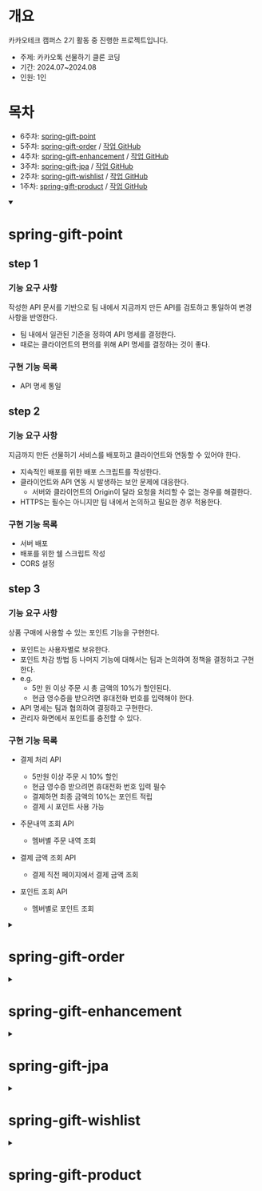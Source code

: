 # 개요

카카오테크 캠퍼스 2기 활동 중 진행한 프로젝트입니다.
- 주제: 카카오톡 선물하기 클론 코딩
- 기간: 2024.07~2024.08
- 인원: 1인

<h1>목차</h1>
<ul>
  <li>6주차: <a href="#spring-gift-point">spring-gift-point</a></li>
  <li>5주차: <a href="#spring-gift-order">spring-gift-order</a> / <a href="https://github.com/jjt4515/spring-gift-order">작업 GitHub</a></li>
  <li>4주차: <a href="#spring-gift-enhancement">spring-gift-enhancement</a> / <a href="https://github.com/jjt4515/spring-gift-enhancement">작업 GitHub</a></li>
  <li>3주차: <a href="#spring-gift-jpa">spring-gift-jpa</a> / <a href="https://github.com/jjt4515/spring-gift-jpa">작업 GitHub</a></li>
  <li>2주차: <a href="#spring-gift-wishlist">spring-gift-wishlist</a> / <a href="https://github.com/jjt4515/spring-gift-wishlist">작업 GitHub</a></li>
  <li>1주차: <a href="#spring-gift-product">spring-gift-product</a> / <a href="https://github.com/jjt4515/spring-gift-product">작업 GitHub</a></li>
</ul>

<details open id="spring-gift-point">
<summary><h1>spring-gift-point</h1></summary>

## step 1

### 기능 요구 사항
작성한 API 문서를 기반으로 팀 내에서 지금까지 만든 API를 검토하고 통일하여 변경 사항을 반영한다.

- 팀 내에서 일관된 기준을 정하여 API 명세를 결정한다.
- 때로는 클라이언트의 편의를 위해 API 명세를 결정하는 것이 좋다.

### 구현 기능 목록
- API 명세 통일

## step 2

### 기능 요구 사항
지금까지 만든 선물하기 서비스를 배포하고 클라이언트와 연동할 수 있어야 한다.

- 지속적인 배포를 위한 배포 스크립트를 작성한다.
- 클라이언트와 API 연동 시 발생하는 보안 문제에 대응한다.
  - 서버와 클라이언트의 Origin이 달라 요청을 처리할 수 없는 경우를 해결한다.
- HTTPS는 필수는 아니지만 팀 내에서 논의하고 필요한 경우 적용한다.

### 구현 기능 목록
- 서버 배포
- 배포를 위한 쉘 스크립트 작성
- CORS 설정

## step 3

### 기능 요구 사항
상품 구매에 사용할 수 있는 포인트 기능을 구현한다.

- 포인트는 사용자별로 보유한다.
- 포인트 차감 방법 등 나머지 기능에 대해서는 팀과 논의하여 정책을 결정하고 구현한다.
- e.g.
  - 5만 원 이상 주문 시 총 금액의 10%가 할인된다.
  - 현금 영수증을 받으려면 휴대전화 번호를 입력해야 한다.
- API 명세는 팀과 협의하여 결정하고 구현한다.
- 관리자 화면에서 포인트를 충전할 수 있다.

### 구현 기능 목록
- 결제 처리 API
  - 5만원 이상 주문 시 10% 할인
  - 현금 영수증 받으려면 휴대전화 번호 입력 필수
  - 결제하면 최종 금액의 10%는 포인트 적립
  - 결제 시 포인트 사용 가능
    
- 주문내역 조회 API
  - 멤버별 주문 내역 조회
    
- 결제 금액 조회 API
  
  - 결제 직전 페이지에서 결제 금액 조회
    
- 포인트 조회 API
  - 멤버별로 포인트 조회 
</details>

<details id="spring-gift-order">
<summary><h1>spring-gift-order</h1></summary>

## step1

### 기능 요구 사항
카카오 로그인을 통해 인가 코드를 받고, 인가 코드를 사용해 토큰을 받은 후 향후 카카오 API 사용을 준비한다.

- 카카오계정 로그인을 통해 인증 코드를 받는다.
- 토큰 받기를 읽고 액세스 토큰을 추출한다.
- 앱  키, 인가 코드가 절대 유출되지 않도록 한다.
  - 특히 시크릿 키는 GitHub나 클라이언트 코드 등 외부에서 볼 수 있는 곳에 추가하지 않는다.
- (선택) 인가 코드를 받는 방법이 불편한 경우 카카오 로그인 화면을 구현한다.

### 구현 기능 목록
- 카카오 로그인 페이지 작성
- 카카오 로그인 콜백 처리
- 카카오 로그인 서비스 코드 작성
- 테스트 코드 작성

## step2

### 기능 요구 사항
카카오톡 메시지 API를 사용하여 주문하기 기능을 구현한다.

- 주문할 때 수령인에게 보낼 메시지를 작성할 수 있다.
- 상품 옵션과 해당 수량을 선택하여 주문하면 해당 상품 옵션의 수량이 차감된다.
- 해당 상품이 위시 리스트에 있는 경우 위시 리스트에서 삭제한다.
- 나에게 보내기를 읽고 주문 내역을 카카오톡 메시지로 전송한다.
  - 메시지는 메시지 템플릿의 기본 템플릿이나 사용자 정의 템플릿을 사용하여 자유롭게 작성한다.

### API 명세

Request

POST /api/orders HTTP/1.1

Authorization: Bearer {token}

Content-Type: application/json


{

    "optionId": 1,
    "quantity": 2,
    "message": "Please handle this order with care."
    
}

Response

HTTP/1.1 201 Created

Content-Type: application/json

{

    "id": 1,
    "optionId": 1,
    "quantity": 2,
    "orderDateTime": "2024-07-21T10:00:00",
    "message": "Please handle this order with care."
    
}

### 구현 기능 목록

- 카카오 API 설정
- 주문 API 구현
  - 주문 시 주문 내역 카카오톡 메시지로 전송
  - 상품 옵션 선택 및 수량 차감
  - 위시 리스트에서 해당 상품 삭제
- 주문 폼 작성
- 응답 및 예외 처리
- 테스트 코드 작성

## step3

### 기능 요구 사항
API 사양에 관해 클라이언트와 어떻게 소통할 수 있을까? 어떻게 하면 편하게 소통할 수 있을지 고민해 보고 그 방법을 구현한다.

### 구현 기능 목록
- Swagger 사용하여 API 작성하기

</details>

<details id="spring-gift-enhancement">
<summary><h1>spring-gift-enhancement</h1></summary>

## step1

### 기능 요구 사항
상품 정보에 카테고리를 추가한다. 상품과 카테고리 모델 간의 관계를 고려하여 설계하고 구현한다.

- 상품에는 항상 하나의 카테고리가 있어야 한다.
- 상품 카테고리는 수정할 수 있다.
- 관리자 화면에서 상품을 추가할 때 카테고리를 지정할 수 있다.
- 카테고리는 1차 카테고리만 있으며 2차 카테고리는 고려하지 않는다.
- 카테고리의 예시는 아래와 같다.
  - 교환권, 상품권, 뷰티, 패션, 식품, 리빙/도서, 레저/스포츠, 아티스트/캐릭터, 유아동/반려, 디지털/가전, 카카오프렌즈, 트렌드 선물, 백화점, ...
 
### 구현 기능 목록

- Category
  - 엔티티 추가
  - Service 구현
  - Controller 구현
    
- Product
  - 엔티티 수정
  - Service 수정
  - Controller 수정
  - Dto 수정
    
- 테스트 코드 작성

<br>


## step2

### 기능 요구 사항

상품 정보에 옵션을 추가한다. 상품과 옵션 모델 간의 관계를 고려하여 설계하고 구현한다.

- 상품에는 항상 하나 이상의 옵션이 있어야 한다.
  - 옵션 이름은 공백을 포함하여 최대 50자까지 입력할 수 있다.
  - 특수 문자
    - 가능: ( ), [ ], +, -, &, /, _
    - 그 외 특수 문자 사용 불가
  - 옵션 수량은 최소 1개 이상 1억 개 미만이다.
- 중복된 옵션은 구매 시 고객에게 불편을 줄 수 있다. 동일한 상품 내의 옵션 이름은 중복될 수 없다.
- (선택) 관리자 화면에서 옵션을 추가할 수 있다.

### 구현 기능 목록

- Option
  - 엔티티 작성
    - 옵션 유효성 검사
  - 서비스 작성
  - 레포지토리 작성
- Product
  - 엔티티 수정 
    - Option과 Product 연관관계 설정
  - 서비스 작성
    - 상품 등록 시 옵션 작성
- 예외처리
- 테스트 작성

## step3

### 기능 요구 사항

상품 옵션의 수량을 지정된 숫자만큼 빼는 기능을 구현한다.

- 별도의 HTTP API를 만들 필요는 없다.
- 서비스 클래스 또는 엔티티 클래스에서 기능을 구현하고 나중에 사용할 수 있도록 한다.

### 구현 기능 목록

- Option 엔티티에 수량 감소 메소드 추가
- 옵션 수량 감소 서비스 메소드 추가
- 테스트 코드 작성

</details>

<details id="spring-gift-jpa">
<summary><h1>spring-gift-jpa</h1></summary>

## step1

### 기능 요구 사항

지금까지 작성한 JdbcTemplate 기반 코드(https://github.com/jjt4515/spring-gift-wishlist/tree/step3) 를 
JPA로 리팩터링하고 실제 도메인 모델을 어떻게 구성하고 객체와 테이블을 어떻게 매핑해야 하는지 알아본다.

엔티티 클래스와 리포지토리 클래스를 작성해 본다.
@DataJpaTest를 사용하여 학습 테스트를 해 본다.

### 구현 기능 목록

- JPA 설정
  - application.properties 파일 설정
    - H2 데이터베이스 설정
    - Hibernate SQL 로그 설정

- 엔티티 클래스 작성
  - Member 엔티티 클래스 작성
  - Product 엔티티 클래스 작성
  - Wish 엔티티 클래스 작성
  - Token 엔티티 클래스 작성
      
- 리포지토리 클래스 작성
  - MemberJpaRepository 작성
  - ProductJpaRepository 작성
  - WishJpaRepository 작성
  - TokenJpaRepository 작성

- 테스트 코드 작성
  - MemberRepository 테스트 작성
  - MemberService 테스트 작성
  - ProductRepository 테스트 작성
  - ProductService 테스트 작성
  - WishRepository 테스트 작성
  - WishService 테스트 작성
  - TokenRepository 테스트 작성
  - TokenService 테스트 작성

## step 2

### 기능 요구 사항

지금까지 작성한 JdbcTemplate 기반 코드를 JPA로 리팩터링하고 실제 도메인 모델을 어떻게 구성하고 객체와 테이블을 어떻게 매핑해야 하는지 알아본다.

객체의 참조와 테이블의 외래 키를 매핑해서 객체에서는 참조를 사용하고 테이블에서는 외래 키를 사용할 수 있도록 한다.

### 구현 기능 목록

- 엔티티 간의 연관 관계 매핑

    - Member와 WishlistItem 간의 일대다 관계 매핑
    - Product와 WishlistItem 간의 일대다 관계 매핑
    - TokenAuth와 Member 간의 일대일 관계 매핑

## step3

### 기능 요구 사항

상품과 위시 리스트 보기에 페이지네이션을 구현한다.

대부분의 게시판은 모든 게시글을 한 번에 표시하지 않고 여러 페이지로 나누어 표시한다. 정렬 방법을 설정하여 보고 싶은 정보의 우선 순위를 정할 수도 있다.
페이지네이션은 원하는 정렬 방법, 페이지 크기 및 페이지에 따라 정보를 전달하는 방법이다.

### 구현 기능 목록

- 상품 목록 페이지네이션
    - 상품 리스트를 페이지별로 조회할 수 있어야 함.
    - 한 페이지에 표시될 상품의 수는 설정 가능해야 함.
    - 상품은 특정 기준으로 정렬할 수 있어야 함 (예: 이름, 가격).

- 위시 리스트 페이지네이션
    - 회원의 위시 리스트를 페이지별로 조회할 수 있어야 함.
    - 한 페이지에 표시될 위시 아이템의 수는 설정 가능해야 함.
    - 위시 리스트는 특정 기준으로 정렬할 수 있어야 함 (예: 추가된 날짜).

</details>

<details id="spring-gift-wishlist">
<summary><h1>spring-gift-wishlist</h1></summary>
  
## step1

### 기능 요구 사항
상품을 추가하거나 수정하는 경우, 클라이언트로부터 잘못된 값이 전달될 수 있다. 잘못된 값이 전달되면 클라이언트가 어떤 부분이 왜 잘못되었는지 인지할 수 있도록 응답을 제공한다.

- 상품 이름은 공백을 포함하여 최대 15자까지 입력할 수 있다.
- 특수 문자
  - 가능: ( ), [ ], +, -, &, /, _
  - 그 외 특수 문자 사용 불가
- "카카오"가 포함된 문구는 담당 MD와 협의한 경우에만 사용할 수 있다.

### 구현 기능 목록

- validation
  - 상품이름 글자수 최대 15자
  - 상품이름 특수 문자 일부만 사용가능( ), [ ], +, -, &, /, _
  - 상품이름에 "카카오"가 포함된 문구 제한
  - 가격은 양의 정수
- 예외처리
  - 존재하지 않는 상품인 경우
  - 상품 데이터가 유효하지 않는 경우
 
## step2

### 기능 요구 사항
사용자가 회원 가입, 로그인, 추후 회원별 기능을 이용할 수 있도록 구현한다.

- 회원은 이메일과 비밀번호를 입력하여 가입한다.
- 토큰을 받으려면 이메일과 비밀번호를 보내야 하며, 가입한 이메일과 비밀번호가 일치하면 토큰이 발급된다.
- 토큰을 생성하는 방법에는 여러 가지가 있다. 방법 중 하나를 선택한다.
- (선택) 회원을 조회, 추가, 수정, 삭제할 수 있는 관리자 화면을 구현한다.

### 구현 기능 목록
- 멤버 회원가입
  - 토큰 반환
  - 예외 처리 
- 멤버 로그인
  - 토큰 반환
  - 예외 처리
 
## step3

### 기능 요구 사항
이전 단계에서 로그인 후 받은 토큰을 사용하여 사용자별 위시 리스트 기능을 구현한다.

- 위시 리스트에 등록된 상품 목록을 조회할 수 있다.
- 위시 리스트에 상품을 추가할 수 있다.
- 위시 리스트에 담긴 상품을 삭제할 수 있다.

### 구현 기능 목록
- 멤버별 위시 리스트
  - 위시 리스트 상품 목록 조회
  - 위시 리스트 상품 추가
  - 위시 리스트 상품 삭제
- 예외 처리

</details>

<details id="spring-gift-product">
<summary><h1>spring-gift-product</h1></summary>

### 상품 관리 프로젝트

<hr>

<br>


### 구현 기능 목록

<hr>

### STEP1 (CRUD 작성)
1. 상품 조회
2. 상품 추가
3. 상품 수정
4. 상품 삭제

### STEP2 (페이지 작성)
1. 상품 리스트
2. 상품 추가 폼
3. 상품 수정 폼

### STEP3 (데이터 베이스 연동)
1. H2 DB 연동

<br>

### junit으로 테스트 코드 작성

</details>
